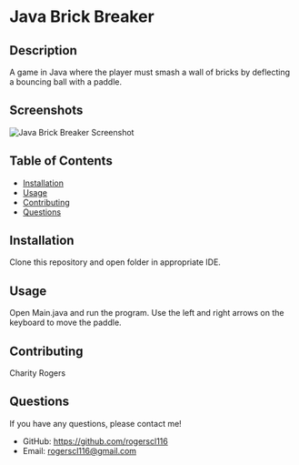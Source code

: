 # Java Brick Breaker

## Description
A game in Java where the player must smash a wall of bricks by deflecting a bouncing ball with a paddle.

## Screenshots
![Java Brick Breaker Screenshot](./public/images/)

## Table of Contents
 * [Installation](#installation)
 * [Usage](#usage)
 * [Contributing](#contributing)
 * [Questions](#questions)
        
## Installation
Clone this repository and open folder in appropriate IDE.
   
## Usage
Open Main.java and run the program. Use the left and right arrows on the keyboard to move the paddle.

## Contributing
Charity Rogers

## Questions
If you have any questions, please contact me!

  - GitHub: https://github.com/rogerscl116
  - Email: rogerscl116@gmail.com
  
